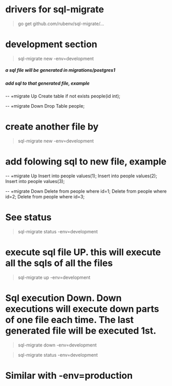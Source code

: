# drivers for sql-migrate
> go get github.com/rubenv/sql-migrate/...



# development section
> sql-migrate new -env=development

##### a sql file will be generated in migrations/postgres1
##### add sql to that generated file, example

-- +migrate Up
Create table if not exists people(id int);

-- +migrate Down
Drop Table people;



# create another file by
> sql-migrate new -env=development

# add folowing sql to new file, example
-- +migrate Up
Insert into people values(1);
Insert into people values(2);
Insert into people values(3);

-- +migrate Down
Delete from people where id=1;
Delete from people where id=2;
Delete from people where id=3;



# See status 
> sql-migrate status -env=development

# execute sql file UP. this will execute all the sqls of all the files
> sql-migrate up -env=development

# Sql execution Down. Down executions will execute down parts of one file each time. The last generated file will be executed 1st.
> sql-migrate down -env=development



> sql-migrate status -env=development


# Similar with -env=production

